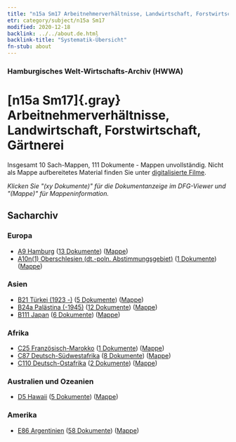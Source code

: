 ```yaml
---
title: "n15a Sm17 Arbeitnehmerverhältnisse, Landwirtschaft, Forstwirtschaft, Gärtnerei"
etr: category/subject/n15a Sm17
modified: 2020-12-18
backlink: ../../about.de.html
backlink-title: "Systematik-Übersicht"
fn-stub: about
---
```


### Hamburgisches Welt-Wirtschafts-Archiv (HWWA)
# [n15a Sm17]{.gray}&#8201; Arbeitnehmerverhältnisse, Landwirtschaft, Forstwirtschaft, Gärtnerei&#160; 




Insgesamt 10 Sach-Mappen, 111 Dokumente - Mappen unvollständig.
Nicht als Mappe aufbereitetes Material finden Sie unter [digitalisierte Filme](/film/h1_sh).

_Klicken Sie "(xy Dokumente)" für die Dokumentanzeige im DFG-Viewer und "(Mappe)" für Mappeninformation._

## Sacharchiv




### Europa

- [A9 Hamburg](../../../geo/about.de.html#A9) (<a href="https://dfg-viewer.de/show/?tx_dlf[id]=https://pm20.zbw.eu/mets/sh/1409xx/140905/1452xx/145221/public.mets.de.xml" target="_blank">13 Dokumente</a>) ([Mappe](http://purl.org/pressemappe20/folder/sh/140905,145221))
- [A10n(1) Oberschlesien (dt.-poln. Abstimmungsgebiet)](../../../geo/about.de.html#A10n(1)) (<a href="https://dfg-viewer.de/show/?tx_dlf[id]=https://pm20.zbw.eu/mets/sh/1409xx/140948/1452xx/145221/public.mets.de.xml" target="_blank">1 Dokumente</a>) ([Mappe](http://purl.org/pressemappe20/folder/sh/140948,145221))

### Asien

- [B21 Türkei (1923 -)](../../../geo/about.de.html#B21) (<a href="https://dfg-viewer.de/show/?tx_dlf[id]=https://pm20.zbw.eu/mets/sh/1411xx/141111/1452xx/145221/public.mets.de.xml" target="_blank">5 Dokumente</a>) ([Mappe](http://purl.org/pressemappe20/folder/sh/141111,145221))
- [B24a Palästina (-1945)](../../../geo/about.de.html#B24a) (<a href="https://dfg-viewer.de/show/?tx_dlf[id]=https://pm20.zbw.eu/mets/sh/1411xx/141115/1452xx/145221/public.mets.de.xml" target="_blank">12 Dokumente</a>) ([Mappe](http://purl.org/pressemappe20/folder/sh/141115,145221))
- [B111 Japan](../../../geo/about.de.html#B111) (<a href="https://dfg-viewer.de/show/?tx_dlf[id]=https://pm20.zbw.eu/mets/sh/1412xx/141272/1452xx/145221/public.mets.de.xml" target="_blank">6 Dokumente</a>) ([Mappe](http://purl.org/pressemappe20/folder/sh/141272,145221))

### Afrika

- [C25 Französisch-Marokko](../../../geo/about.de.html#C25) (<a href="https://dfg-viewer.de/show/?tx_dlf[id]=https://pm20.zbw.eu/mets/sh/1413xx/141358/1452xx/145221/public.mets.de.xml" target="_blank">1 Dokumente</a>) ([Mappe](http://purl.org/pressemappe20/folder/sh/141358,145221))
- [C87 Deutsch-Südwestafrika](../../../geo/about.de.html#C87) (<a href="https://dfg-viewer.de/show/?tx_dlf[id]=https://pm20.zbw.eu/mets/sh/1414xx/141450/1452xx/145221/public.mets.de.xml" target="_blank">8 Dokumente</a>) ([Mappe](http://purl.org/pressemappe20/folder/sh/141450,145221))
- [C110 Deutsch-Ostafrika](../../../geo/about.de.html#C110) (<a href="https://dfg-viewer.de/show/?tx_dlf[id]=https://pm20.zbw.eu/mets/sh/1414xx/141471/1452xx/145221/public.mets.de.xml" target="_blank">2 Dokumente</a>) ([Mappe](http://purl.org/pressemappe20/folder/sh/141471,145221))

### Australien und Ozeanien

- [D5 Hawaii](../../../geo/about.de.html#D5) (<a href="https://dfg-viewer.de/show/?tx_dlf[id]=https://pm20.zbw.eu/mets/sh/1415xx/141595/1452xx/145221/public.mets.de.xml" target="_blank">5 Dokumente</a>) ([Mappe](http://purl.org/pressemappe20/folder/sh/141595,145221))

### Amerika

- [E86 Argentinien](../../../geo/about.de.html#E86) (<a href="https://dfg-viewer.de/show/?tx_dlf[id]=https://pm20.zbw.eu/mets/sh/1416xx/141692/1452xx/145221/public.mets.de.xml" target="_blank">58 Dokumente</a>) ([Mappe](http://purl.org/pressemappe20/folder/sh/141692,145221))


